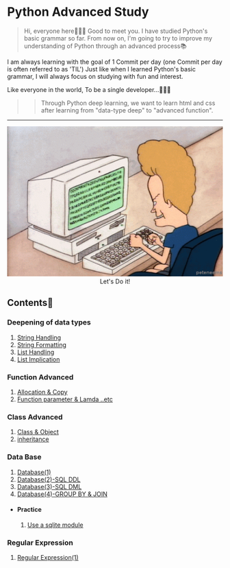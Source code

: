 # Python Advanced Study

> Hi, everyone here👨🏻‍💻 Good to meet you.
I have studied Python's basic grammar so far.
From now on, I'm going to try to improve my understanding of Python through an advanced process📚

I am always learning with the goal of 1 Commit per day (one Commit per day is often referred to as 'TIL')
Just like when I learned Python's basic grammar, I will always focus on studying with fun and interest. 

Like everyone in the world,
To be a single developer...👨🏻‍💻

>>Through Python deep learning, we want to learn html and css after learning from "data-type deep" to "advanced function".

---

<div align="center">
<img src="./images/main_logo.gif" height="350" width="600">
<br>
Let's Do it!
</div>


## Contents📍

### Deepening of data types
1. [String Handling](./md/01.String_Handling.md)
2. [String Formatting](./md/02.String_Formatting.md)
3. [List Handling](./md/03.List_Handling.md)
4. [List Implication](./md/04.List_Implication.md)

### Function Advanced 
1. [Allocation & Copy](./md/05.Allocation_Copy.md)
2. [Function parameter & Lamda ..etc](./md/06.Function_parameter.md)

### Class Advanced
1. [Class & Object](./md/07.Class_Object.md)
2. [inheritance](./md/09.Inheritance.md)

### Data Base
1. [Database(1)](./md/10.Database.md)
2. [Database(2)-SQL DDL](./md/11.SQL_DDL.md)
3. [Database(3)-SQL DML](./md/12.SQL_DML.md)
4. [Database(4)-GROUP BY & JOIN](./md/13.Group_by_Join.md)
- #### Practice
  1. [Use a sqlite module](./Chapter5)

### Regular Expression
1. [Regular Expression(1)](./md/14.Introduce_Regular_Expression.md)